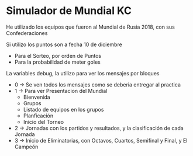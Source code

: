 # Simulador de Mundial KC

He utilizado los equipos que fueron al Mundial de Rusia 2018, con sus Confederaciones

Si utilizo los puntos son a fecha 10 de diciembre
* Para el Sorteo, por orden de Puntos
* Para la probabilidad de meter goles

La variables debug, la utilizo para ver los mensajes por bloques
* 0 -> Se ven todos los mensajes como se deberia entregar al practica
* 1 -> Para ver Presentacion del Mundial
    * Bienvenida
    * Grupos
    * Listado de equipos en los grupos
    * Planficación
    * Inicio del Torneo
* 2 -> Jornadas con los partidos y resultados, y la clasificación de cada Jornada
* 3 -> Inicio de Eliminatorias, con Octavos, Cuartos, Semifinal y Final, y El Campeón

